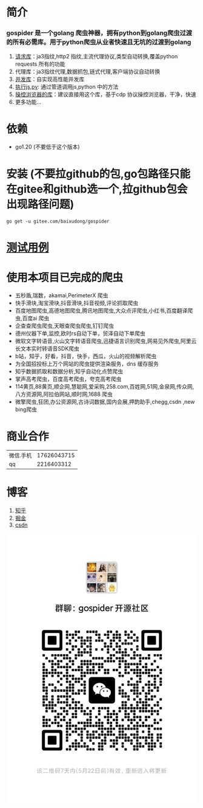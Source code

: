 # 简介
### gospider 是一个golang 爬虫神器，拥有python到golang爬虫过渡的所有必需库。用于python爬虫从业者快速且无坑的过渡到golang
1. [请求库](../../tree/master/requests)：ja3指纹,http2 指纹,主流代理协议,类型自动转换,覆盖python requests 所有的功能
2. 代理库：ja3指纹代理,数据抓包,链式代理,客户端协议自动转换
3. [并发库](../../tree/master/thread)：自实现高性能并发库
4. [执行js,py](../../tree/master/cmd): 通过管道调用js,python 中的方法
5. [操控浏览器的库](https://github.com/chromedp/chromedp)：建议直接用这个库，基于cdp 协议操控浏览器，干净，快速
6. 更多功能...
# 依赖
* go1.20 (不要低于这个版本)
# 安装 (不要拉github的包,go包路径只能在gitee和github选一个,拉github包会出现路径问题)
```
go get -u gitee.com/baixudong/gospider
```

# [测试用例](../../tree/master/test) 

# 使用本项目已完成的爬虫
* 五秒盾,瑞数，akamai,PerimeterX 爬虫
* 快手滑块,淘宝滑块,抖音滑块,抖音视频,评论抓取爬虫
* 百度地图爬虫,高德地图爬虫,腾讯地图爬虫,大众点评爬虫,小红书,百度翻译爬虫,百度ai 爬虫
* 企查查爬虫爬虫,天眼查爬虫爬虫,钉钉爬虫
* 德州仪器下单,监控,欧时rs自动下单，贸泽自动下单爬虫
* 微软文字转语音,火山文字转语音爬虫,迅捷语言识别爬虫,网易见外爬虫,阿里云长文本实时转语音SDK爬虫
* b站，知乎，好看，抖音，快手，西瓜，火山的视频解析爬虫
* 为全国招投标上万个网站的爬虫提供渲染服务，dns 缓存服务
* 知乎数据抓取和数据分析,知乎自动化点赞爬虫
* 掌声高考爬虫，百度高考爬虫，夸克高考爬虫
* 114黄页,88黄页,顺企网,慧聪网,爱采购,258.com,百姓网,51网,金泉网,传众网,八方资源网,阿拉伯网站,顺时网,1688 爬虫
* 微擎爬虫,狂团,办公资源网,古诗词数据,国内会展,押韵助手,chegg,csdn ,new bing爬虫
# 商业合作
|||
|-|-|
|微信.手机|17626043715|
|qq|2216403312|

# 博客
1. [知乎](https://www.zhihu.com/people/xiao-bai-shu-87-3/posts)
2. [掘金](https://juejin.cn/user/4098624347452359/posts)
3. [csdn](https://blog.csdn.net/Mr_bai_404?type=blog)

![](im.jpg)